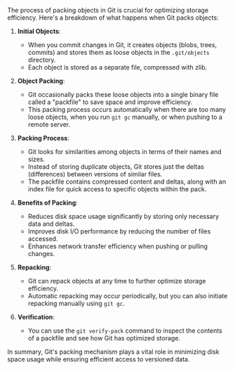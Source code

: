 The process of packing objects in Git is crucial for optimizing storage efficiency. Here's a breakdown of what happens when Git packs objects:

1. **Initial Objects**:
   - When you commit changes in Git, it creates objects (blobs, trees, commits) and stores them as loose objects in the `.git/objects` directory.
   - Each object is stored as a separate file, compressed with zlib.

2. **Object Packing**:
   - Git occasionally packs these loose objects into a single binary file called a "packfile" to save space and improve efficiency.
   - This packing process occurs automatically when there are too many loose objects, when you run `git gc` manually, or when pushing to a remote server.

3. **Packing Process**:
   - Git looks for similarities among objects in terms of their names and sizes.
   - Instead of storing duplicate objects, Git stores just the deltas (differences) between versions of similar files.
   - The packfile contains compressed content and deltas, along with an index file for quick access to specific objects within the pack.

4. **Benefits of Packing**:
   - Reduces disk space usage significantly by storing only necessary data and deltas.
   - Improves disk I/O performance by reducing the number of files accessed.
   - Enhances network transfer efficiency when pushing or pulling changes.

5. **Repacking**:
   - Git can repack objects at any time to further optimize storage efficiency.
   - Automatic repacking may occur periodically, but you can also initiate repacking manually using `git gc`.

6. **Verification**:
   - You can use the `git verify-pack` command to inspect the contents of a packfile and see how Git has optimized storage.

In summary, Git's packing mechanism plays a vital role in minimizing disk space usage while ensuring efficient access to versioned data.